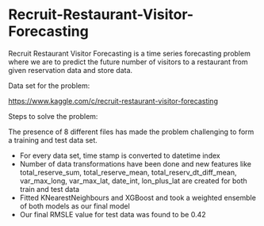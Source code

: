 # Recruit-Restaurant-Visitor-Forecasting

Recruit Restaurant Visitor Forecasting is a time series forecasting problem where we are to predict the future number of visitors to a restaurant from given reservation data and store data.

Data set for the problem:

https://www.kaggle.com/c/recruit-restaurant-visitor-forecasting

Steps to solve the problem:

The presence of 8 different files has made the problem challenging to form a training and test data set.

- For every data set, time stamp is converted to datetime index
- Number of data transformations have been done and new features like total_reserve_sum, total_reserve_mean, total_reserv_dt_diff_mean, var_max_long, var_max_lat, date_int, lon_plus_lat are created for both train and test data
- Fitted KNearestNeighbours and XGBoost and took a weighted ensemble of both models as our final model
- Our final RMSLE value for test data was found to be 0.42
